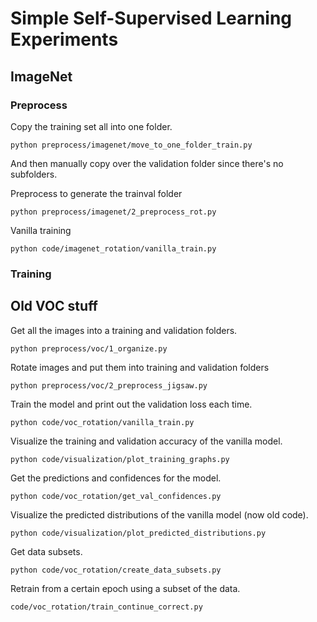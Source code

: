 # Simple Self-Supervised Learning Experiments

## ImageNet

### Preprocess
Copy the training set all into one folder.
```
python preprocess/imagenet/move_to_one_folder_train.py
```
And then manually copy over the validation folder since there's no subfolders.

Preprocess to generate the trainval folder
```
python preprocess/imagenet/2_preprocess_rot.py
```

Vanilla training
```
python code/imagenet_rotation/vanilla_train.py
```

### Training


## Old VOC stuff

Get all the images into a training and validation folders.

```
python preprocess/voc/1_organize.py
```

Rotate images and put them into training and validation folders

```
python preprocess/voc/2_preprocess_jigsaw.py
```

Train the model and print out the validation loss each time.
```
python code/voc_rotation/vanilla_train.py
```

Visualize the training and validation accuracy of the vanilla model.
```
python code/visualization/plot_training_graphs.py
```

Get the predictions and confidences for the model.
```
python code/voc_rotation/get_val_confidences.py
```

Visualize the predicted distributions of the vanilla model (now old code).
```
python code/visualization/plot_predicted_distributions.py
```

Get data subsets.
```
python code/voc_rotation/create_data_subsets.py
```

Retrain from a certain epoch using a subset of the data.
```
code/voc_rotation/train_continue_correct.py
```